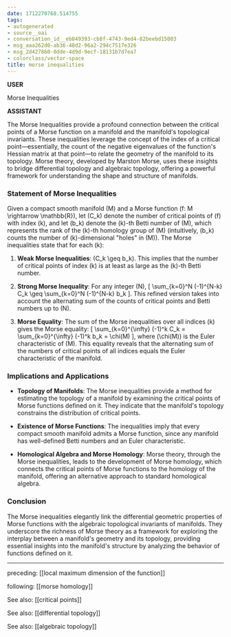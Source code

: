 ```yaml
---
date: 1712270768.514755
tags:
- autogenerated
- source__oai
- conversation_id__eb849393-cb8f-4743-9ed4-82beebd15003
- msg_aaa262d0-ab36-48d2-96a2-294c7517e326
- msg_2d427860-0dde-4d9d-9ecf-18131b7d7ea7
- colorclass/vector-space
title: morse inequalities
---
```


**USER**

Morse Inequalities


**ASSISTANT**

The Morse Inequalities provide a profound connection between the critical points of a Morse function on a manifold and the manifold's topological invariants. These inequalities leverage the concept of the index of a critical point—essentially, the count of the negative eigenvalues of the function's Hessian matrix at that point—to relate the geometry of the manifold to its topology. Morse theory, developed by Marston Morse, uses these insights to bridge differential topology and algebraic topology, offering a powerful framework for understanding the shape and structure of manifolds.

### Statement of Morse Inequalities

Given a compact smooth manifold \(M\) and a Morse function \(f: M \rightarrow \mathbb{R}\), let \(C_k\) denote the number of critical points of \(f\) with index \(k\), and let \(b_k\) denote the \(k\)-th Betti number of \(M\), which represents the rank of the \(k\)-th homology group of \(M\) (intuitively, \(b_k\) counts the number of \(k\)-dimensional "holes" in \(M\)). The Morse inequalities state that for each \(k\):

1. **Weak Morse Inequalities**: \(C_k \geq b_k\). This implies that the number of critical points of index \(k\) is at least as large as the \(k\)-th Betti number.

2. **Strong Morse Inequality**: For any integer \(N\),
\[ \sum_{k=0}^N (-1)^{N-k} C_k \geq \sum_{k=0}^N (-1)^{N-k} b_k \].
This refined version takes into account the alternating sum of the counts of critical points and Betti numbers up to \(N\).

3. **Morse Equality**: The sum of the Morse inequalities over all indices \(k\) gives the Morse equality:
\[ \sum_{k=0}^{\infty} (-1)^k C_k = \sum_{k=0}^{\infty} (-1)^k b_k = \chi(M) \],
where \(\chi(M)\) is the Euler characteristic of \(M\). This equality reveals that the alternating sum of the numbers of critical points of all indices equals the Euler characteristic of the manifold.

### Implications and Applications

- **Topology of Manifolds**: The Morse inequalities provide a method for estimating the topology of a manifold by examining the critical points of Morse functions defined on it. They indicate that the manifold's topology constrains the distribution of critical points.

- **Existence of Morse Functions**: The inequalities imply that every compact smooth manifold admits a Morse function, since any manifold has well-defined Betti numbers and an Euler characteristic.

- **Homological Algebra and Morse Homology**: Morse theory, through the Morse inequalities, leads to the development of Morse homology, which connects the critical points of Morse functions to the homology of the manifold, offering an alternative approach to standard homological algebra.

### Conclusion

The Morse inequalities elegantly link the differential geometric properties of Morse functions with the algebraic topological invariants of manifolds. They underscore the richness of Morse theory as a framework for exploring the interplay between a manifold's geometry and its topology, providing essential insights into the manifold's structure by analyzing the behavior of functions defined on it.


---

preceding: [[local maximum dimension of the function]]  


following: [[morse homology]]

See also: [[critical points]]


See also: [[differential topology]]


See also: [[algebraic topology]]